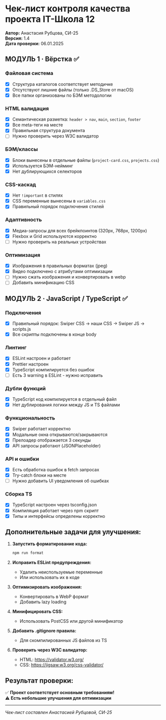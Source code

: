 # Чек-лист контроля качества проекта IT-Школа 12
**Автор:** Анастасия Рубцова, СИ-25  
**Версия:** 1.4  
**Дата проверки:** 06.01.2025

## МОДУЛЬ 1 · Вёрстка ✅

### Файловая система
- [x] Структура каталогов соответствует методичке
- [x] Отсутствуют лишние файлы (только .DS_Store от macOS)
- [x] Все папки организованы по БЭМ методологии

### HTML валидация
- [x] Семантическая разметка: `header > nav`, `main`, `section`, `footer`
- [x] Все meta-теги на месте
- [x] Правильная структура документа
- [ ] Нужно проверить через W3C валидатор

### БЭМ/классы
- [x] Блоки вынесены в отдельные файлы (`project-card.css`, `projects.css`)
- [x] Используется БЭМ-нейминг
- [x] Нет дублирующихся селекторов

### CSS-каскад
- [x] Нет `!important` в стилях
- [x] CSS переменные вынесены в `variables.css`
- [x] Правильный порядок подключения стилей

### Адаптивность
- [x] Медиа-запросы для всех брейкпоинтов (320px, 768px, 1200px)
- [x] Flexbox и Grid используются корректно
- [ ] Нужно проверить на реальных устройствах

### Оптимизация
- [x] Изображения в правильных форматах (jpeg)
- [x] Видео подключено с атрибутами оптимизации
- [ ] Нужно сжать изображения и конвертировать в webp
- [ ] Добавить минификацию CSS

## МОДУЛЬ 2 · JavaScript / TypeScript ✅

### Подключения
- [x] Правильный порядок: Swiper CSS → наши CSS → Swiper JS → scripts.js
- [x] Все скрипты подключены в конце body

### Линтинг
- [x] ESLint настроен и работает
- [x] Prettier настроен
- [x] TypeScript компилируется без ошибок
- [ ] Есть 3 warning в ESLint - нужно исправить

### Дубли функций
- [x] TypeScript код компилируется в отдельный файл
- [x] Нет дублирования логики между JS и TS файлами

### Функциональность
- [x] Swiper работает корректно
- [x] Модальные окна открываются/закрываются
- [x] Прелоадер отображается 3 секунды
- [x] API запросы работают (JSONPlaceholder)

### API и ошибки
- [x] Есть обработка ошибок в fetch запросах
- [x] Try-catch блоки на месте
- [ ] Нужно добавить UI уведомления об ошибках

### Сборка TS
- [x] TypeScript настроен через tsconfig.json
- [x] Компиляция работает через npm скрипт
- [x] Типы и интерфейсы определены корректно

## Дополнительные задачи для улучшения:

1. **Запустить форматирование кода:**
   ```bash
   npm run format
   ```

2. **Исправить ESLint предупреждения:**
   - Удалить неиспользуемые переменные
   - Или использовать их в коде

3. **Оптимизировать изображения:**
   - Конвертировать в WebP формат
   - Добавить lazy loading

4. **Минифицировать CSS:**
   - Использовать PostCSS или другой минификатор

5. **Добавить .gitignore правила:**
   - Для скомпилированных JS файлов из TS

6. **Проверить через W3C валидатор:**
   - HTML: https://validator.w3.org/
   - CSS: https://jigsaw.w3.org/css-validator/

## Результат проверки:
✅ **Проект соответствует основным требованиям!**  
⚠️ **Есть небольшие улучшения для оптимизации**

---
*Чек-лист составлен Анастасией Рубцовой, СИ-25*
